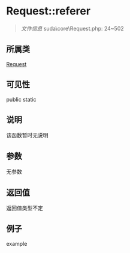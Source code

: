 # Request::referer

> *文件信息* suda\core\Request.php: 24~502
## 所属类 

[Request](../Request.md)

## 可见性

  public  static
## 说明

该函数暂时无说明

## 参数

无参数

## 返回值
返回值类型不定

## 例子

example